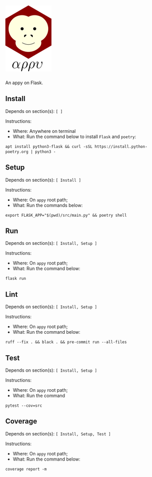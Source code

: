# ![appy_title](https://github.com/trouchet/appy/blob/8c9923dc13b109b83d07a43d6810ebf7b150a2fb/images/appy_small.png)

An appy on Flask.

## Install
  
  Depends on section(s): `[ ]`
  
  Instructions:
  - Where: Anywhere on terminal
  - What: Run the command below to install `Flask` and `poetry`:
  
  ```
  apt install python3-flask && curl -sSL https://install.python-poetry.org | python3 -
  ```

## Setup

  Depends on section(s): `[ Install ]`

  Instructions:
  - Where: On `appy` root path;
  - What: Run the commands below:

  ```
  export FLASK_APP="$(pwd)/src/main.py" && poetry shell
  ```

## Run

  Depends on section(s): `[ Install, Setup ]`

  Instructions:
  - Where: On `appy` root path;
  - What: Run the command below:

  ```
  flask run
  ```

## Lint

  Depends on section(s): `[ Install, Setup ]`

  Instructions:
  - Where: On `appy` root path;
  - What: Run the command below:

   ```
   ruff --fix . && black . && pre-commit run --all-files
   ```

## Test

  Depends on section(s): `[ Install, Setup ]`

  Instructions:
  - Where: On `appy` root path;
  - What: Run the command

  ```
  pytest --cov=src
  ```

## Coverage


  Depends on section(s): `[ Install, Setup, Test ]`

  Instructions:
  - Where: On `appy` root path;
  - What: Run the command below:

  ```
  coverage report -m
  ```
